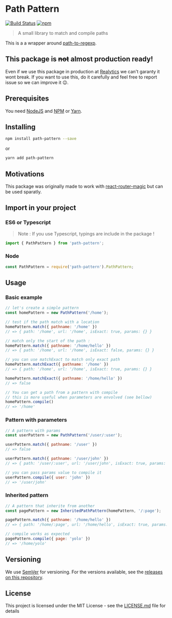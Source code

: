 # Path Pattern
[![Build Status](https://travis-ci.org/Realytics/path-pattern.svg?branch=master)](https://travis-ci.org/Realytics/path-pattern)
[![npm](https://img.shields.io/npm/dm/localeval.svg)](https://github.com/Realytics/path-pattern)

> A small library to match and compile paths

This is a a wrapper around [path-to-regexp](https://github.com/pillarjs/path-to-regexp).

## This package is ~~not~~ almost production ready!

Even if we use this package in production at [Realytics](https://www.realytics.io/) we can't garanty it wont break.
If you want to use this, do it carefully and feel free to report issue so we can improve it 😉.

## Prerequisites

You need [NodeJS](https://nodejs.org/en/) and [NPM](https://www.npmjs.com/) or [Yarn](https://yarnpkg.com/en/).

## Installing

```bash
npm install path-pattern --save
```

or

```bash
yarn add path-pattern
```

## Motivations

This package was originally made to work with [react-router-magic](https://github.com/Realytics/react-router-magic) but can be used sparatly.  

## Import in your project

### ES6 or Typescript

> Note : If you use Typescript, typings are include in the package !

```js
import { PathPattern } from 'path-pattern';
```

### Node

```js
const PathPattern = require('path-pattern').PathPattern;
```

## Usage

### Basic example

```js
// let's create a simple pattern
const homePattern = new PathPattern('/home');

// test if the path match with a location
homePattern.match({ pathname: '/home' })
// => { path: '/home', url: '/home', isExact: true, params: {} }

// match only the start of the path :
homePattern.match({ pathname: '/home/hello' })
// => { path: '/home', url: '/home', isExact: false, params: {} }

// you can use matchExact to match only exact path
homePattern.matchExact({ pathname: '/home' })
// => { path: '/home', url: '/home', isExact: true, params: {} }

homePattern.matchExact({ pathname: '/home/hello' })
// => false

// You can get a path from a pattern with compile
// this is more useful when parameters are envolved (see bellow)
homePattern.compile()
// => '/home'
```

### Pattern with parameters

```js
// A pattern with params
const userPattern = new PathPattern('/user/:user');

userPattern.match({ pathname: '/user' })
// => false

userPattern.match({ pathname: '/user/john' })
// => { path: '/user/:user', url: '/user/john', isExact: true, params: { user: 'john' } }

// you can pass params value to compile it
userPattern.compile({ user: 'john' })
// => '/user/john'
```

### Inherited pattern

```js
// A pattern that inherite from another
const pagePattern = new InheritedPathPattern(homePattern, '/:page');

pagePattern.match({ pathname: '/home/hello' })
// => { path: '/home/:page', url: '/home/hello', isExact: true, params: { page: 'hello' } }

// compile works as expected
pagePattern.compile({ page: 'yolo' })
// => '/home/yolo'

```

## Versioning

We use [SemVer](http://semver.org/) for versioning. For the versions available, see the [releases on this repository](https://github.com/Realytics/path-pattern/releases). 

## License

This project is licensed under the MIT License - see the [LICENSE.md](LICENSE.md) file for details